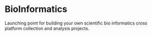 # BioInformatics
Launching point for building your own scientific bio informatics cross platform collection and analysis projects.
